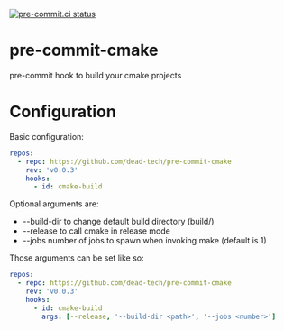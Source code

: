 [![pre-commit.ci status](https://results.pre-commit.ci/badge/github/dead-tech/pre-commit-cmake/main.svg)](https://results.pre-commit.ci/latest/github/dead-tech/pre-commit-cmake/main)
# pre-commit-cmake

pre-commit hook to build your cmake projects

# Configuration
Basic configuration:
```yaml
repos:
  - repo: https://github.com/dead-tech/pre-commit-cmake
    rev: 'v0.0.3'
    hooks:
      - id: cmake-build
```

Optional arguments are:
 - --build-dir to change default build directory (build/)
 - --release to call cmake in release mode
 - --jobs number of jobs to spawn when invoking make (default is 1)

Those arguments can be set like so:
```yaml
repos:
  - repo: https://github.com/dead-tech/pre-commit-cmake
    rev: 'v0.0.3'
    hooks:
      - id: cmake-build
        args: [--release, '--build-dir <path>', '--jobs <number>']

```
